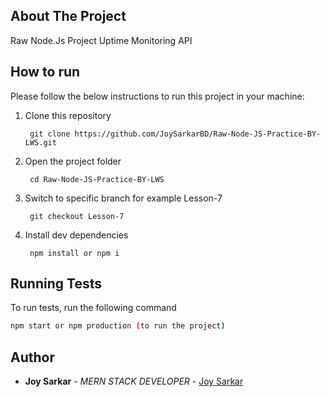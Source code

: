 
## About The Project

Raw Node.Js Project Uptime Monitoring API
## How to run
Please follow the below instructions to run this project in your machine:

1. Clone this repository

        git clone https://github.com/JoySarkarBD/Raw-Node-JS-Practice-BY-LWS.git

2. Open the project folder

        cd Raw-Node-JS-Practice-BY-LWS

3. Switch to specific branch for example Lesson-7

        git checkout Lesson-7

4. Install dev dependencies
    
        npm install or npm i

## Running Tests

To run tests, run the following command

```bash
npm start or npm production (to run the project)
```
## Author

* **Joy Sarkar** - *MERN STACK DEVELOPER* - [Joy Sarkar](https://github.com/JoySarkarBD)